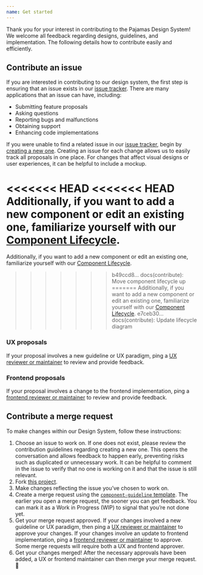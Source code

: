 ```yaml
---
name: Get started
---
```


Thank you for your interest in contributing to the Pajamas Design System! We
welcome all feedback regarding designs, guidelines, and implementation. The
following details how to contribute easily and efficiently.

## Contribute an issue

If you are interested in contributing to our design system, the first step is
ensuring that an issue exists in our [issue tracker](https://gitlab.com/gitlab-org/gitlab-services/design.gitlab.com/issues).
There are many applications that an issue can have, including:

- Submitting feature proposals
- Asking questions
- Reporting bugs and malfunctions
- Obtaining support
- Enhancing code implementations

If you were unable to find a related issue in our [issue tracker](https://gitlab.com/gitlab-org/gitlab-services/design.gitlab.com/issues),
begin by [creating a new one](https://gitlab.com/gitlab-org/gitlab-services/design.gitlab.com/issues/new).
Creating an issue for each change allows us to easily track all proposals in one
place. For changes that affect visual designs or user experiences, it can be
helpful to include a mockup.

<<<<<<< HEAD
<<<<<<< HEAD
Additionally, if you want to add a new component or edit an existing one, familiarize yourself with our [Component Lifecycle](/contribute/lifecycle/).
=======
Additionally, if you want to add a new component or edit an existing one, familiarize yourself with our [Component Lifecycle](/contribute/component-lifecycle/).
>>>>>>> b49ccd8... docs(contribute): Move component lifecycle up
=======
Additionally, if you want to add a new component or edit an existing one, familiarize yourself with our [Component Lifecycle](/contribute/lifecycle/).
>>>>>>> e7ceb30... docs(contribute): Update lifecycle diagram

### UX proposals

If your proposal involves a new guideline or UX paradigm, ping a
[UX reviewer or maintainer](https://about.gitlab.com/handbook/engineering/projects/#design.gitlab.com)
to review and provide feedback.

### Frontend proposals

If your proposal involves a change to the frontend implementation, ping a
[frontend reviewer or maintainer](https://about.gitlab.com/handbook/engineering/projects/#design.gitlab.com)
to review and provide feedback.

## Contribute a merge request

To make changes within our Design System, follow these instructions:

1. Choose an issue to work on. If one does not exist, please review the
contribution guidelines regarding creating a new one. This opens the conversation
and allows feedback to happen early, preventing risks such as duplicated or
unnecessary work. It can be helpful to comment in the issue to verify that no one
is working on it and that the issue is still relevant.
2. Fork [this project](https://gitlab.com/gitlab-org/gitlab-services/design.gitlab.com).
3. Make changes reflecting the issue you’ve chosen to work on.
4. Create a merge request using the [`component-guideline` template](https://gitlab.com/gitlab-org/gitlab-services/design.gitlab.com/-/blob/master/.gitlab/merge_request_templates/component-guideline.md). The earlier you open a merge request, the sooner you
can get feedback. You can mark it as a Work in Progress (WIP) to signal that you’re
not done yet.
5. Get your merge request approved. If your changes involved a new guideline or
UX paradigm, then ping a [UX reviewer or maintainer](https://about.gitlab.com/handbook/engineering/projects/#design.gitlab.com)
to approve your changes. If your changes involve an update to frontend implementation,
ping a [frontend reviewer or maintainer](https://about.gitlab.com/handbook/engineering/projects/#design.gitlab.com)
to approve. Some merge requests will require both a UX and frontend approver.
6. Get your changes merged! After the necessary approvals have been added, a UX
or frontend maintainer can then merge your merge request. 🙌
